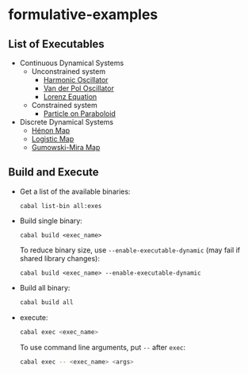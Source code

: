 # formulative-examples

## List of Executables

- Continuous Dynamical Systems
  - Unconstrained system
    - [Harmonic Oscillator](equations/harmonic-oscillator/)
    - [Van der Pol Oscillator](equations/van-der-pol-oscillator/)
    - [Lorenz Equation](equations/lorenz/)
  - Constrained system
    - [Particle on Paraboloid](equations/particle-on-paraboloid/)
- Discrete Dynamical Systems
  - [Hénon Map](equations/henon-map/)
  - [Logistic Map](equations/logistic-map/)
  - [Gumowski-Mira Map](equations/gumowski-mira-map/)

## Build and Execute

- Get a list of the available binaries:

  ```
  cabal list-bin all:exes
  ```

- Build single binary:

  ```
  cabal build <exec_name>
  ```

  To reduce binary size, use `--enable-executable-dynamic` (may fail if shared library changes):

  ```
  cabal build <exec_name> --enable-executable-dynamic
  ```

- Build all binary:

  ```sh
  cabal build all
  ```

- execute:

  ```sh
  cabal exec <exec_name>
  ```

  To use command line arguments, put `--` after `exec`:

  ```sh
  cabal exec -- <exec_name> <args>
  ```
